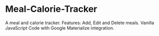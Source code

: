 # Meal-Calorie-Tracker
A meal and calorie tracker. Features: Add, Edit and Delete meals. Vanilla JavaScript Code with Google Materialize integration.
